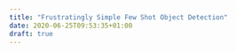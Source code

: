 ```yaml
---
title: "Frustratingly Simple Few Shot Object Detection"
date: 2020-06-25T09:53:35+01:00
draft: true
---
```


